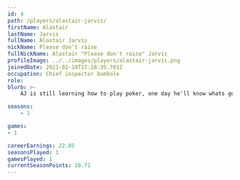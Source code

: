 ```yaml
---
id: 4
path: /players/alastair-jarvis/
firstName: Alastair
lastName: Jarvis
fullName: Alastair Jarvis
nickName: Please don't raise
fullNickName: Alastair "Please don't raise" Jarvis
profileImage: ../../images/players/alastair-jarvis.png
joinedDate: 2021-02-10T17:28:35.701Z
occupation: Chief inspector bumhole
role: 
blurb: >-
    AJ is still learning how to play poker, one day he'll know whats going on. <br /> His biggest tournament win to date is circa $22. <br /> AJ is a kin to a vagina and will fold to any raise.

seasons:
    - 1

games:
- 1

careerEarnings: 22.05
seasonsPlayed: 1
gamesPlayed: 1
currentSeasonPoints: 18.71
---
```

